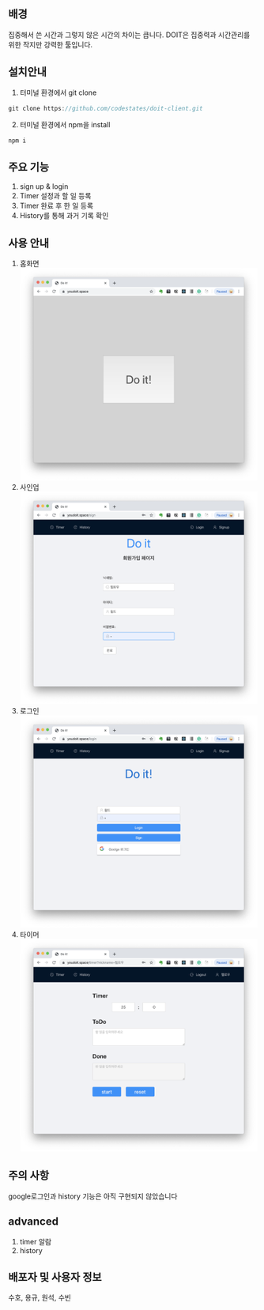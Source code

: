 ## 배경

집중해서 쓴 시간과 그렇지 않은 시간의 차이는 큽니다.
DOIT은 집중력과 시간관리를 위한 작지만 강력한 툴입니다.

## 설치안내

1. 터미널 환경에서 git clone

```javascript
git clone https://github.com/codestates/doit-client.git
```

2. 터미널 환경에서 npm을 install

```javascript
npm i
```

## 주요 기능

1. sign up & login
2. Timer 설정과 할 일 등록
3. Timer 완료 후 한 일 등록
4. History를 통해 과거 기록 확인

## 사용 안내

1. 홈화면
   ![firstPage](./image/firstPage.png)
2. 사인업
   ![signPage](./image/signPage.png)
3. 로그인
   ![loginPage](./image/loginPage.png)
4. 타이머
   ![timerPage](./image/timerPage.png)

## 주의 사항

google로그인과 history 기능은 아직 구현되지 않았습니다

## advanced

1. timer 알람
2. history

## 배포자 및 사용자 정보

수호, 용규, 원석, 수빈
